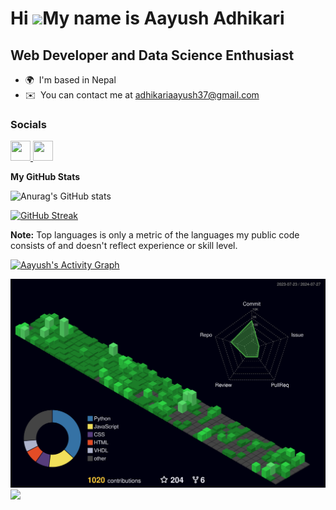 Hi ![](https://user-images.githubusercontent.com/18350557/176309783-0785949b-9127-417c-8b55-ab5a4333674e.gif)My name is Aayush Adhikari
 =======================================================================================================================================

 Web Developer and Data Science Enthusiast
 -----------------------------------------

 * 🌍  I'm based in Nepal
 * ✉️  You can contact me at [adhikariaayush37@gmail.com](mailto:adhikariaayush37@gmail.com)


 ### Socials

 <p align="left"> <a href="https://www.github.com/Aayush518" target="_blank" rel="noreferrer"> <picture> <source media="(prefers-color-scheme: dark)" srcset="https://raw.githubusercontent.com/danielcranney/readme-generator/main/public/icons/socials/github-dark.svg" /> <source media="(prefers-color-scheme: light)" srcset="https://raw.githubusercontent.com/danielcranney/readme-generator/main/public/icons/socials/github.svg" /> <img src="https://raw.githubusercontent.com/danielcranney/readme-generator/main/public/icons/socials/github.svg" width="32" height="32" /> </picture> </a> <a href="https://www.linkedin.com/in/Aayush518" target="_blank" rel="noreferrer"> <picture> <source media="(prefers-color-scheme: dark)" srcset="https://raw.githubusercontent.com/danielcranney/readme-generator/main/public/icons/socials/linkedin-dark.svg" /> <source media="(prefers-color-scheme: light)" srcset="https://raw.githubusercontent.com/danielcranney/readme-generator/main/public/icons/socials/linkedin.svg" /> <img src="https://raw.githubusercontent.com/danielcranney/readme-generator/main/public/icons/socials/linkedin.svg" width="32" height="32" /> </picture> </a></p>

 <b>My GitHub Stats</b>

![Anurag's GitHub stats](https://github-readme-stats.vercel.app/api?username=Aayush518&show_icons=true&theme=radical)

 [![GitHub Streak](https://streak-stats.demolab.com?user=Aayush518&theme=omni)](https://git.io/streak-stats)

 <b>Note:</b> Top languages is only a metric of the languages my public code consists of and doesn't reflect experience or skill level.



   <a href="https://github.com/Aayush518github-readme-activity-graph"><img alt="Aayush's Activity Graph" src="https://github-readme-activity-graph.vercel.app/graph/?username=Aayush518&bg_color=1F222E&color=F8D866&line=F85D7F&point=FFFFFF&hide_border=true" /></a>


 ![](./profile-3d-contrib/profile-night-green.svg)
![](https://komarev.com/ghpvc/?username=Aayush518&abbreviated=true)
 
